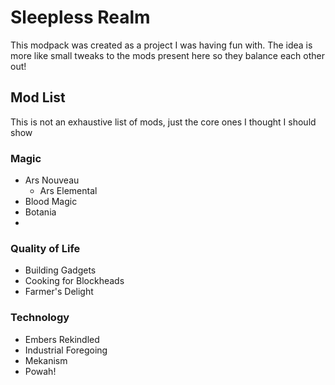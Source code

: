 # Sleepless Realm

This modpack was created as a project I was having fun with. The idea is more like small tweaks to the mods present here so they balance each other out!

## Mod List

This is not an exhaustive list of mods, just the core ones I thought I should show

### Magic

- Ars Nouveau
  - Ars Elemental
- Blood Magic
- Botania
- 
### Quality of Life

- Building Gadgets
- Cooking for Blockheads
- Farmer's Delight

### Technology

- Embers Rekindled
- Industrial Foregoing
- Mekanism
- Powah!


